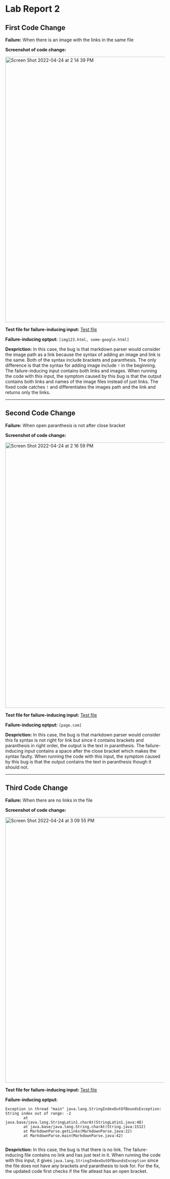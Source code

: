 # Lab Report 2

## First Code Change

**Failure:** When there is an image with the links in the same file

**Screenshot of code change:**


<img width="835" alt="Screen Shot 2022-04-24 at 2 14 39 PM" src="https://user-images.githubusercontent.com/103089880/164996873-848870ca-c4b2-4378-af02-776d9a8225b8.png">



**Test file for failure-inducing input:**  [Test file](https://github.com/megupta06/markdown-parser/blob/6eb16e74e7d2c49f11b34ed1c2e0d6b9a6ad27d7/test-file2.md)


**Failure-inducing optput:**  ```[img123.html, some-google.html]```



**Despriction:**  In this case, the bug is that markdown parser would consider the image path as a link because the syntax of adding an image and link is the same. Both of the syntax include brackets and paranthesis. The only difference is that the syntax for adding image include ```!``` in the beginning.  The failure-inducing input contains both links and images. When running the code with this input, the symptom caused by this bug is that the output contains both links and names of the image files instead of just links. The fixed code catches ```!``` and differentiates the images path and the link and returns only the links.


****************************

## Second Code Change

**Failure:** When open paranthesis is not after close bracket


**Screenshot of code change:**

<img width="835" alt="Screen Shot 2022-04-24 at 2 16 59 PM" src="https://user-images.githubusercontent.com/103089880/164996958-8c542ea3-3492-4ddd-bce1-de73a5a373bd.png">


**Test file for failure-inducing input:** [Test file](https://github.com/megupta06/markdown-parser/blob/bffbfb0db3c81a5cbd3576dce4da571f6de1b023/test-file3.md)

**Failure-inducing optput:** ```[page.com]```


**Despriction:** In this case, the bug is that markdown parser would consider this fa syntax is not right for link but since it contains brackets and paranthesis in right order, the output is the text in paranthesis. The failure-inducing input contains a space after the close bracket which makes the syntax faulty. When running the code with this input, the symptom caused by this bug is that the output contains the text in paranthesis though it should not.

*************************************


## Third Code Change

**Failure:** When there are no links in the file

**Screenshot of code change:**

<img width="835" alt="Screen Shot 2022-04-24 at 3 09 55 PM" src="https://user-images.githubusercontent.com/103089880/164998791-3ac7f536-df47-41e1-8c16-11adab3e1c5f.png">



**Test file for failure-inducing input:** [Test file](https://github.com/megupta06/markdown-parser/blob/e5ad76ea3acd141816062419e1346704fde3700e/test-file4.md)

**Failure-inducing optput:** 
```
Exception in thread "main" java.lang.StringIndexOutOfBoundsException: String index out of range: -2
        at java.base/java.lang.StringLatin1.charAt(StringLatin1.java:48)
        at java.base/java.lang.String.charAt(String.java:1512)
        at MarkdownParse.getLinks(MarkdownParse.java:22)
        at MarkdownParse.main(MarkdownParse.java:42)
      
```

**Despriction:** In this case, the bug is that there is no link. The failure-inducing file contains no link and has just text in it. When running the code with this input, it gives ```java.lang.StringIndexOutOfBoundsException``` since the file does not have any brackets and paranthesis to look for. For the fix, the updated code first checks if the file atleast has an open bracket.
